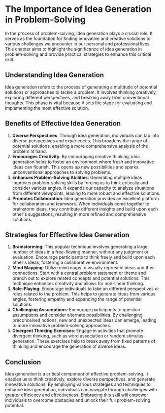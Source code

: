 # The Importance of Idea Generation in Problem-Solving

In the process of problem-solving, idea generation plays a crucial role. It serves as the foundation for finding innovative and creative solutions to various challenges we encounter in our personal and professional lives. This chapter aims to highlight the significance of idea generation in problem-solving and provide practical strategies to enhance this critical skill.

## Understanding Idea Generation

Idea generation refers to the process of generating a multitude of potential solutions or approaches to tackle a problem. It involves thinking creatively, exploring different perspectives, and breaking away from conventional thoughts. This phase is vital because it sets the stage for evaluating and implementing the most effective solution.

## Benefits of Effective Idea Generation

1. **Diverse Perspectives**: Through idea generation, individuals can tap into diverse perspectives and experiences. This broadens the range of potential solutions, enabling a more comprehensive analysis of the problem at hand.
2. **Encourages Creativity**: By encouraging creative thinking, idea generation helps to foster an environment where fresh and innovative ideas can flourish. This opens up new possibilities and sparks unconventional approaches to solving problems.
3. **Enhances Problem-Solving Abilities**: Generating multiple ideas improves problem-solving skills by forcing us to think critically and consider various angles. It expands our capacity to analyze situations from different viewpoints, leading to more robust and effective solutions.
4. **Promotes Collaboration**: Idea generation provides an excellent platform for collaboration and teamwork. When individuals come together to brainstorm ideas, they contribute different insights and build upon each other's suggestions, resulting in more refined and comprehensive solutions.

## Strategies for Effective Idea Generation

1. **Brainstorming**: This popular technique involves generating a large number of ideas in a free-flowing manner, without any judgment or evaluation. Encourage participants to think freely and build upon each other's ideas, fostering a collaborative environment.
2. **Mind Mapping**: Utilize mind maps to visually represent ideas and their connections. Start with a central problem statement or theme and branch out to explore related concepts and potential solutions. This technique enhances creativity and allows for non-linear thinking.
3. **Role-Playing**: Encourage individuals to take on different perspectives or roles related to the problem. This helps to generate ideas from various angles, fostering empathy and expanding the range of potential solutions.
4. **Challenging Assumptions**: Encourage participants to question assumptions and consider alternate possibilities. By challenging preconceived notions, new and unexpected ideas can emerge, leading to more innovative problem-solving approaches.
5. **Divergent Thinking Exercises**: Engage in activities that promote divergent thinking, such as word association or random stimulus generation. These exercises help to break away from fixed patterns of thinking and encourage the generation of diverse ideas.

## Conclusion

Idea generation is a critical component of effective problem-solving. It enables us to think creatively, explore diverse perspectives, and generate innovative solutions. By employing various strategies and techniques to enhance idea generation, individuals can navigate through challenges with greater efficiency and effectiveness. Embracing this skill will empower individuals to overcome obstacles and unlock their full problem-solving potential.
